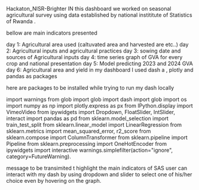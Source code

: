 Hackaton_NISR-Brighter
IN this dashboard we worked on seasonal agricultural survey using data established by national instititute of Statistics of Rwanda .

bellow are main indicators presented

day 1: Agricultural area used (caltuvated area and harvested are etc..) day 2: Agricultural inputs and agricultural practices day 3: sowing date and sources of Agricultural inputs day 4: time series graph of GVA for every crop and national presentation day 5: Model predicting 2023 and 2024 GVA day 6: Agricultural area and yield in my dashboard I used dash a , plotly and pandas as packages

here are packages to be installed while trying to run my dash locally

import warnings from glob import glob import dash import glob import os import numpy as np import plotly.express as px from IPython.display import VimeoVideo from ipywidgets import Dropdown, FloatSlider, IntSlider, interact import pandas as pd from sklearn.model_selection import train_test_split from sklearn.linear_model import LinearRegression from sklearn.metrics import mean_squared_error, r2_score from sklearn.compose import ColumnTransformer from sklearn.pipeline import Pipeline from sklearn.preprocessing import OneHotEncoder from ipywidgets import interactive warnings.simplefilter(action="ignore", category=FutureWarning).

message to be transimited t highlight the main indicators of SAS user can interact with my dash by using dropdown and slider to select one of his/her choice even by hovering on the graph.

